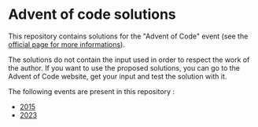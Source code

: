 # Advent of code solutions

This repository contains solutions for the "Advent of Code" event (see the [official page for more informations](https://adventofcode.com/2023/about)).

The solutions do not contain the input used in order to respect the work of the author. If you want to use the proposed solutions, you can go to the Advent of Code website, get your input and test the solution with it.

The following events are present in this repository : 
* [2015](./2015)
* [2023](./2023)
